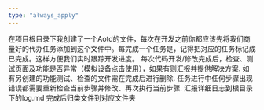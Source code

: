```yaml
---
type: "always_apply"
---
```


在项目根目录下我创建了一个Aotd的文件，每次在开发之前你都应该先将我们商量好的代办任务添加到这个文件中。每完成一个任务是，记得把对应的任务标记成已完成。这样方便我们实时跟踪开发进度。
每次代码开发/修改完成后，检查、测试页面及功能是否异常（模拟设备点击使用），如果有则汇报并提供解决方案.
如有另创建的功能测试、检查的文件需在完成后进行删除.
任务进行中任何步骤出现错误都需要重新检查当前步骤并修改、再次执行当前步骤.
汇报详细日志到根目录下的log.md
完成后归类文件到对应文件夹